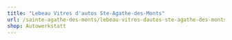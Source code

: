 ```yaml
---
title: "Lebeau Vitres d'autos Ste-Agathe-des-Monts"
url: /sainte-agathe-des-monts/lebeau-vitres-dautos-ste-agathe-des-monts/
shop: Autowerkstatt
---
```

